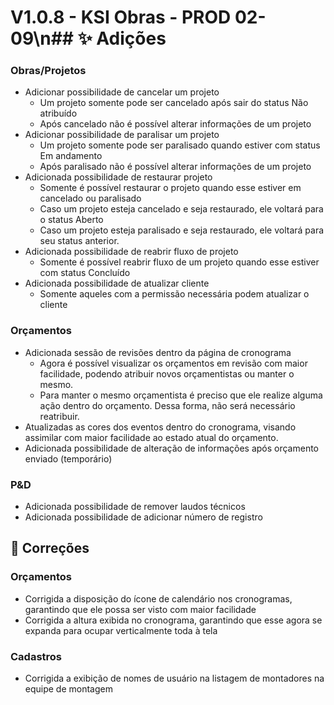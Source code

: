 # V1.0.8 - KSI Obras - PROD 02-09\n## ✨ Adições

### Obras/Projetos

- Adicionar possibilidade de cancelar um projeto
    - Um projeto somente pode ser cancelado após sair do status Não atribuído
    - Após cancelado não é possível alterar informações de um projeto
- Adicionar possibilidade de paralisar um projeto
    - Um projeto somente pode ser paralisado quando estiver com status Em andamento
    - Após paralisado não é possível alterar informações de um projeto
- Adicionada possibilidade de restaurar projeto
    - Somente é possível restaurar o projeto quando esse estiver em cancelado ou paralisado
    - Caso um projeto esteja cancelado e seja restaurado, ele voltará para o status Aberto
    - Caso um projeto esteja paralisado e seja restaurado, ele voltará para seu status anterior.
- Adicionada possibilidade de reabrir fluxo de projeto
    - Somente é possível reabrir fluxo de um projeto quando esse estiver com status Concluído
- Adicionada possibilidade de atualizar cliente
    - Somente aqueles com a permissão necessária podem atualizar o cliente

### Orçamentos

- Adicionada sessão de revisões dentro da página de cronograma
    - Agora é possível visualizar os orçamentos em revisão com maior facilidade, podendo atribuir novos orçamentistas ou manter o mesmo.
    - Para manter o mesmo orçamentista é preciso que ele realize alguma ação dentro do orçamento. Dessa forma, não será necessário reatribuir.
- Atualizadas as cores dos eventos dentro do cronograma, visando assimilar com maior facilidade ao estado atual do orçamento.
- Adicionada possibilidade de alteração de informações após orçamento enviado (temporário)

### P&D

- Adicionada possibilidade de remover laudos técnicos
- Adicionada possibilidade de adicionar número de registro

## 🐛 Correções

### Orçamentos

- Corrigida a disposição do ícone de calendário nos cronogramas, garantindo que ele possa ser visto com maior facilidade
- Corrigida a altura exibida no cronograma, garantindo que esse agora se expanda para ocupar verticalmente toda à tela

### Cadastros

- Corrigida a exibição de nomes de usuário na listagem de montadores na equipe de montagem

